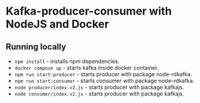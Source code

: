 # Kafka-producer-consumer with NodeJS and Docker

## Running locally
* `npm install` - installs npm dependencies.
* `docker compose up` - starts kafka inside docker container.
* `npm run start:producer` - starts producer with package node-rdkafka.
* `npm run start:consumer` - starts consumer with package node-rdkafka.
* `node producer/index.v2.js` - starts producer with package kafkajs.
* `node consumer/index.v2.js` - starts producer with package kafkajs.

